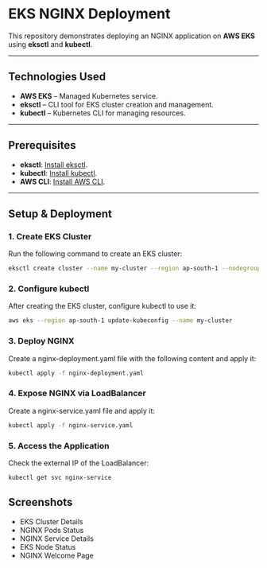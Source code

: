 # **EKS NGINX Deployment**

This repository demonstrates deploying an NGINX application on **AWS EKS** using **eksctl** and **kubectl**.

---

## **Technologies Used**
- **AWS EKS** – Managed Kubernetes service.
- **eksctl** – CLI tool for EKS cluster creation and management.
- **kubectl** – Kubernetes CLI for managing resources.

---

## **Prerequisites**
- **eksctl**: [Install eksctl](https://docs.aws.amazon.com/eks/latest/userguide/eksctl.html).
- **kubectl**: [Install kubectl](https://kubernetes.io/docs/tasks/tools/install-kubectl/).
- **AWS CLI**: [Install AWS CLI](https://aws.amazon.com/cli/).

---

## **Setup & Deployment**

### 1. **Create EKS Cluster**

Run the following command to create an EKS cluster:

```bash
eksctl create cluster --name my-cluster --region ap-south-1 --nodegroup-name standard-workers --node-type t2.medium --nodes 3 --managed
```
### 2. **Configure kubectl**

After creating the EKS cluster, configure kubectl to use it:

```bash
aws eks --region ap-south-1 update-kubeconfig --name my-cluster
```
### 3. **Deploy NGINX**

Create a nginx-deployment.yaml file with the following content and apply it:

```bash
kubectl apply -f nginx-deployment.yaml
```
### 4. **Expose NGINX via LoadBalancer**

Create a nginx-service.yaml file and apply it:

```bash
kubectl apply -f nginx-service.yaml
```
### 5. **Access the Application**

Check the external IP of the LoadBalancer:

```bash
kubectl get svc nginx-service
```
## **Screenshots**
- EKS Cluster Details
- NGINX Pods Status
- NGINX Service Details
- EKS Node Status
- NGINX Welcome Page
